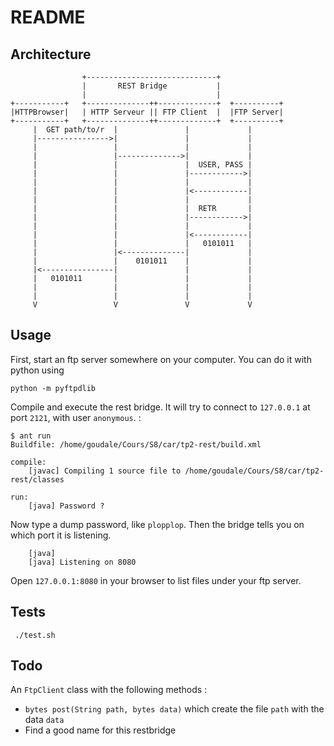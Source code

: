 README
======

Architecture
------------

```
                +-----------------------------+
                |       REST Bridge           |
                |                             |
+-----------+   +--------------++-------------+  +----------+
|HTTPBrowser|   | HTTP Serveur || FTP Client  |  |FTP Server|
+-----------+   +--------------++-------------+  +----------+
     |  GET path/to/r  |               |             |
     |---------------->|               |             |
     |                 |               |             |
     |                 |-------------->|             |
     |                 |               |  USER, PASS |
     |                 |               |------------>|
     |                 |               |             |
     |                 |               |<------------|
     |                 |               |             |
     |                 |               |  RETR       |
     |                 |               |------------>|
     |                 |               |             |
     |                 |               |<------------|
     |                 |               |   0101011   |
     |                 |<--------------|             |
     |                 |    0101011    |             |
     |<----------------|               |             |
     |   0101011       |               |             |
     |                 |               |             |
     |                 |               |             |
     V                 V               V             V

```


Usage
-----

First, start an ftp server somewhere on your computer. You can do it with python using

    python -m pyftpdlib

Compile and execute the rest bridge. It will try to connect to ``127.0.0.1`` at port ``2121``, with user ``anonymous``. :

    $ ant run
    Buildfile: /home/goudale/Cours/S8/car/tp2-rest/build.xml

    compile:
        [javac] Compiling 1 source file to /home/goudale/Cours/S8/car/tp2-rest/classes

    run:
        [java] Password ?

Now type a dump password, like ``plopplop``. Then the bridge tells you on which port it is listening.

        [java]
        [java] Listening on 8080

Open ``127.0.0.1:8080`` in your browser to list files under your ftp server.


Tests
-----

     ./test.sh

Todo
----

An ``FtpClient`` class with the following methods :

  + ``bytes post(String path, bytes data)`` which create the file ``path`` with the data ``data``
  + Find a good name for this restbridge

